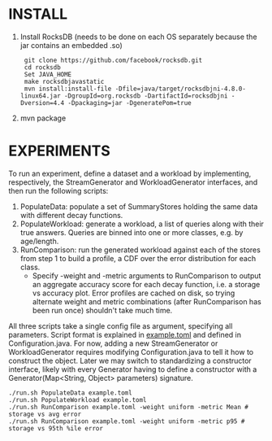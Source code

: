 INSTALL
==============

1. Install RocksDB (needs to be done on each OS separately because the jar contains an embedded .so)

        git clone https://github.com/facebook/rocksdb.git
        cd rocksdb
        Set JAVA_HOME
        make rocksdbjavastatic
        mvn install:install-file -Dfile=java/target/rocksdbjni-4.8.0-linux64.jar -DgroupId=org.rocksdb -DartifactId=rocksdbjni -Dversion=4.4 -Dpackaging=jar -DgeneratePom=true

2. mvn package

EXPERIMENTS
==============

To run an experiment, define a dataset and a workload by implementing, respectively, the StreamGenerator and
WorkloadGenerator interfaces, and then run the following scripts:

1. PopulateData: populate a set of SummaryStores holding the same data with different decay functions.
2. PopulateWorkload: generate a workload, a list of queries along with their true answers. Queries are binned into one
 or more classes, e.g. by age/length.
3. RunComparison: run the generated workload against each of the stores from step 1 to build a profile, a CDF over the
 error distribution for each class.
    * Specify -weight and -metric arguments to RunComparison to output an aggregate accuracy score for each
     decay function, i.e. a storage vs accuracy plot. Error profiles are cached on disk, so trying alternate weight and
     metric combinations (after RunComparison has been run once) shouldn't take much time.

All three scripts take a single config file as argument, specifying all parameters. Script format is explained in
[example.toml](example.toml) and defined in Configuration.java. For now, adding a new StreamGenerator or
WorkloadGenerator requires modifying Configuration.java to tell it how to construct the object. Later we may switch
to standardizing a constructor interface, likely with every Generator having to define a constructor with a
Generator(Map<String, Object> parameters) signature.

    ./run.sh PopulateData example.toml
    ./run.sh PopulateWorkload example.toml
    ./run.sh RunComparison example.toml -weight uniform -metric Mean # storage vs avg error
    ./run.sh RunComparison example.toml -weight uniform -metric p95 # storage vs 95th %ile error
